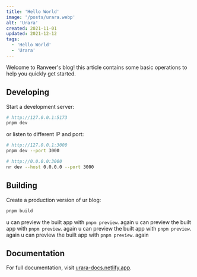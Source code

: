 ```yaml
---
title: 'Hello World'
image: '/posts/urara.webp'
alt: 'Urara'
created: 2021-11-01
updated: 2021-12-12
tags:
  - 'Hello World'
  - 'Urara'
---
```


Welcome to Ranveer's blog! this article contains some basic operations to help you quickly get started.

## Developing

Start a development server:

```bash
# http://127.0.0.1:5173
pnpm dev
```

or listen to different IP and port:

```bash
# http://127.0.0.1:3000
pnpm dev --port 3000

# http://0.0.0.0:3000
nr dev --host 0.0.0.0 --port 3000
```

## Building

Create a production version of ur blog:

```bash
pnpm build
```

u can preview the built app with `pnpm preview`.  again
u can preview the built app with `pnpm preview`.  again
u can preview the built app with `pnpm preview`.  again
u can preview the built app with `pnpm preview`.  again

## Documentation

For full documentation, visit [urara-docs.netlify.app](https://urara-docs.netlify.app).
